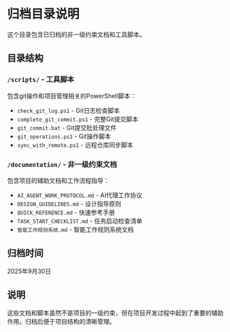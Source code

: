 # 归档目录说明

这个目录包含已归档的非一级约束文档和工具脚本。

## 目录结构

### `/scripts/` - 工具脚本
包含git操作和项目管理相关的PowerShell脚本：
- `check_git_log.ps1` - Git日志检查脚本
- `complete_git_commit.ps1` - 完整Git提交脚本
- `git_commit.bat` - Git提交批处理文件
- `git_operations.ps1` - Git操作脚本
- `sync_with_remote.ps1` - 远程仓库同步脚本

### `/documentation/` - 非一级约束文档
包含项目的辅助文档和工作流程指导：
- `AI_AGENT_WORK_PROTOCOL.md` - AI代理工作协议
- `DESIGN_GUIDELINES.md` - 设计指导原则
- `QUICK_REFERENCE.md` - 快速参考手册
- `TASK_START_CHECKLIST.md` - 任务启动检查清单
- `智能工作规则系统.md` - 智能工作规则系统文档

## 归档时间
2025年9月30日

## 说明
这些文档和脚本虽然不是项目的一级约束，但在项目开发过程中起到了重要的辅助作用。归档后便于项目结构的清晰管理。
